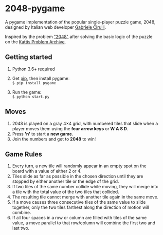 # 2048-pygame
A pygame implementation of the popular single-player puzzle game, 2048, 
designed by Italian web developer [Gabriele Cirulli](https://github.com/gabrielecirulli).

Inspired by the problem ["2048"](https://open.kattis.com/problems/2048) after solving the basic logic of the puzzle on the [Kattis Problem Archive](https://open.kattis.com/problems/).

## Getting started
1. Python 3.6+ required
2. Get [pip](https://www.makeuseof.com/tag/install-pip-for-python/), then install pygame:\
    ```$ pip install pygame```

3. Run the game:\
    ```$ python start.py```

## Moves
1. 2048 is played on a gray 4×4 grid, with numbered tiles that slide when a player moves them using the **four arrow keys** or **W A S D**.
2. Press **'n'** to start a **new game**.
3. Join the numbers and get to **2048** to win!

## Game Rules
1. Every turn, a new tile will randomly appear in an empty spot on the board with a value of either 2 or 4.
2. Tiles slide as far as possible in the chosen direction until they are stopped by either another tile or the edge of the grid. 
3. If two tiles of the same number collide while moving, they will merge into a tile with the total value of the two tiles that collided.
4. The resulting tile cannot merge with another tile again in the same move. 
5. If a move causes three consecutive tiles of the same value to slide together, only the two tiles farthest along the direction of motion will combine. 
6. If all four spaces in a row or column are filled with tiles of the same value, a move parallel to that row/column will combine the first two and last two.